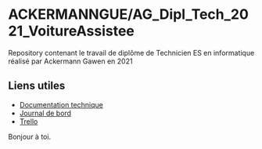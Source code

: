 # ACKERMANNGUE/AG_Dipl_Tech_2021_VoitureAssistee
 Repository contenant le travail de diplôme de Technicien ES en informatique réalisé par Ackermann Gawen en 2021
 
 
 ## Liens utiles
 * [Documentation technique](https://ackermanngue-ag-dipl-tech-2021-voitureassistee.readthedocs.io/fr/latest/documentation_technique.html)
 * [Journal de bord](https://ackermanngue-ag-dipl-tech-2021-voitureassistee.readthedocs.io/fr/latest/logbook.html)
 * [Trello](https://trello.com/b/ZtMZWkWF/voiture-assist%C3%A9e) 


Bonjour à toi.

